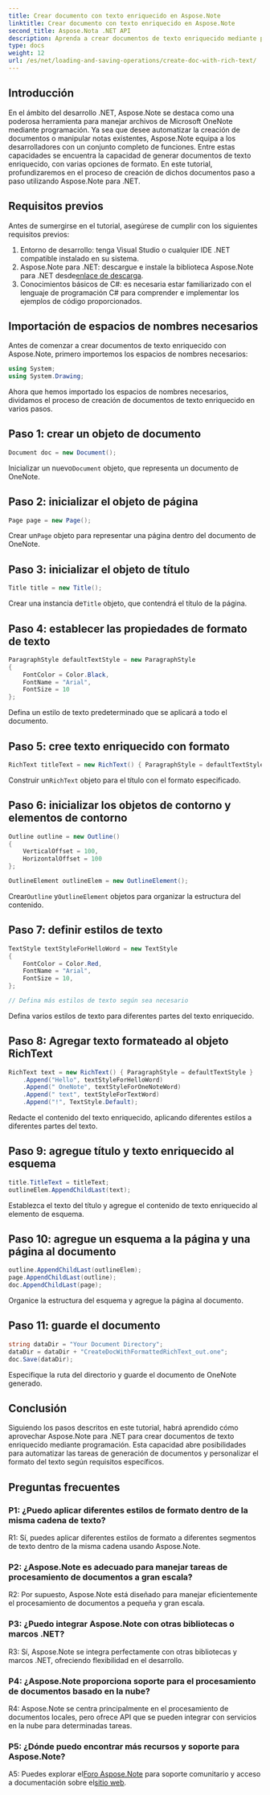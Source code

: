```yaml
---
title: Crear documento con texto enriquecido en Aspose.Note
linktitle: Crear documento con texto enriquecido en Aspose.Note
second_title: Aspose.Nota .NET API
description: Aprenda a crear documentos de texto enriquecido mediante programación utilizando Aspose.Note para .NET. Guía paso a paso con ejemplos de código.
type: docs
weight: 12
url: /es/net/loading-and-saving-operations/create-doc-with-rich-text/
---
```

## Introducción

En el ámbito del desarrollo .NET, Aspose.Note se destaca como una poderosa herramienta para manejar archivos de Microsoft OneNote mediante programación. Ya sea que desee automatizar la creación de documentos o manipular notas existentes, Aspose.Note equipa a los desarrolladores con un conjunto completo de funciones. Entre estas capacidades se encuentra la capacidad de generar documentos de texto enriquecido, con varias opciones de formato. En este tutorial, profundizaremos en el proceso de creación de dichos documentos paso a paso utilizando Aspose.Note para .NET.

## Requisitos previos

Antes de sumergirse en el tutorial, asegúrese de cumplir con los siguientes requisitos previos:

1. Entorno de desarrollo: tenga Visual Studio o cualquier IDE .NET compatible instalado en su sistema.
2.  Aspose.Note para .NET: descargue e instale la biblioteca Aspose.Note para .NET desde[enlace de descarga](https://releases.aspose.com/note/net/).
3. Conocimientos básicos de C#: es necesaria estar familiarizado con el lenguaje de programación C# para comprender e implementar los ejemplos de código proporcionados.

## Importación de espacios de nombres necesarios

Antes de comenzar a crear documentos de texto enriquecido con Aspose.Note, primero importemos los espacios de nombres necesarios:

```csharp
using System;
using System.Drawing;
```

Ahora que hemos importado los espacios de nombres necesarios, dividamos el proceso de creación de documentos de texto enriquecido en varios pasos.

## Paso 1: crear un objeto de documento

```csharp
Document doc = new Document();
```

 Inicializar un nuevo`Document` objeto, que representa un documento de OneNote.

## Paso 2: inicializar el objeto de página

```csharp
Page page = new Page();
```

 Crear un`Page` objeto para representar una página dentro del documento de OneNote.

## Paso 3: inicializar el objeto de título

```csharp
Title title = new Title();
```

 Crear una instancia de`Title` objeto, que contendrá el título de la página.

## Paso 4: establecer las propiedades de formato de texto

```csharp
ParagraphStyle defaultTextStyle = new ParagraphStyle
{
    FontColor = Color.Black,
    FontName = "Arial",
    FontSize = 10
};
```

Defina un estilo de texto predeterminado que se aplicará a todo el documento.

## Paso 5: cree texto enriquecido con formato

```csharp
RichText titleText = new RichText() { ParagraphStyle = defaultTextStyle }.Append("Title!");
```

 Construir un`RichText` objeto para el título con el formato especificado.

## Paso 6: inicializar los objetos de contorno y elementos de contorno

```csharp
Outline outline = new Outline()
{
    VerticalOffset = 100,
    HorizontalOffset = 100
};

OutlineElement outlineElem = new OutlineElement();
```

 Crear`Outline` y`OutlineElement` objetos para organizar la estructura del contenido.

## Paso 7: definir estilos de texto

```csharp
TextStyle textStyleForHelloWord = new TextStyle
{
    FontColor = Color.Red,
    FontName = "Arial",
    FontSize = 10,
};

// Defina más estilos de texto según sea necesario
```

Defina varios estilos de texto para diferentes partes del texto enriquecido.

## Paso 8: Agregar texto formateado al objeto RichText

```csharp
RichText text = new RichText() { ParagraphStyle = defaultTextStyle }
    .Append("Hello", textStyleForHelloWord)
    .Append(" OneNote", textStyleForOneNoteWord)
    .Append(" text", textStyleForTextWord)
    .Append("!", TextStyle.Default);
```

Redacte el contenido del texto enriquecido, aplicando diferentes estilos a diferentes partes del texto.

## Paso 9: agregue título y texto enriquecido al esquema

```csharp
title.TitleText = titleText;
outlineElem.AppendChildLast(text);
```

Establezca el texto del título y agregue el contenido de texto enriquecido al elemento de esquema.

## Paso 10: agregue un esquema a la página y una página al documento

```csharp
outline.AppendChildLast(outlineElem);
page.AppendChildLast(outline);
doc.AppendChildLast(page);
```

Organice la estructura del esquema y agregue la página al documento.

## Paso 11: guarde el documento

```csharp
string dataDir = "Your Document Directory";
dataDir = dataDir + "CreateDocWithFormattedRichText_out.one";
doc.Save(dataDir);
```

Especifique la ruta del directorio y guarde el documento de OneNote generado.

## Conclusión

Siguiendo los pasos descritos en este tutorial, habrá aprendido cómo aprovechar Aspose.Note para .NET para crear documentos de texto enriquecido mediante programación. Esta capacidad abre posibilidades para automatizar las tareas de generación de documentos y personalizar el formato del texto según requisitos específicos.

## Preguntas frecuentes

### P1: ¿Puedo aplicar diferentes estilos de formato dentro de la misma cadena de texto?

R1: Sí, puedes aplicar diferentes estilos de formato a diferentes segmentos de texto dentro de la misma cadena usando Aspose.Note.

### P2: ¿Aspose.Note es adecuado para manejar tareas de procesamiento de documentos a gran escala?

R2: Por supuesto, Aspose.Note está diseñado para manejar eficientemente el procesamiento de documentos a pequeña y gran escala.

### P3: ¿Puedo integrar Aspose.Note con otras bibliotecas o marcos .NET?

R3: Sí, Aspose.Note se integra perfectamente con otras bibliotecas y marcos .NET, ofreciendo flexibilidad en el desarrollo.

### P4: ¿Aspose.Note proporciona soporte para el procesamiento de documentos basado en la nube?

R4: Aspose.Note se centra principalmente en el procesamiento de documentos locales, pero ofrece API que se pueden integrar con servicios en la nube para determinadas tareas.

### P5: ¿Dónde puedo encontrar más recursos y soporte para Aspose.Note?

 A5: Puedes explorar el[Foro Aspose.Note](https://forum.aspose.com/c/note/28) para soporte comunitario y acceso a documentación sobre el[sitio web](https://reference.aspose.com/note/net/).
